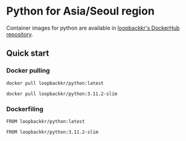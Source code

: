 # Python for Asia/Seoul region

Container images for python are available in [loopbackkr's DockerHub repository](https://hub.docker.com/repository/docker/loopbackkr/python).

## Quick start

### Docker pulling

`docker pull loopbackkr/python:latest`

`docker pull loopbackkr/python:3.11.2-slim`

### Dockerfiling

`FROM loopbackkr/python:latest`

`FROM loopbackkr/python:3.11.2-slim`
